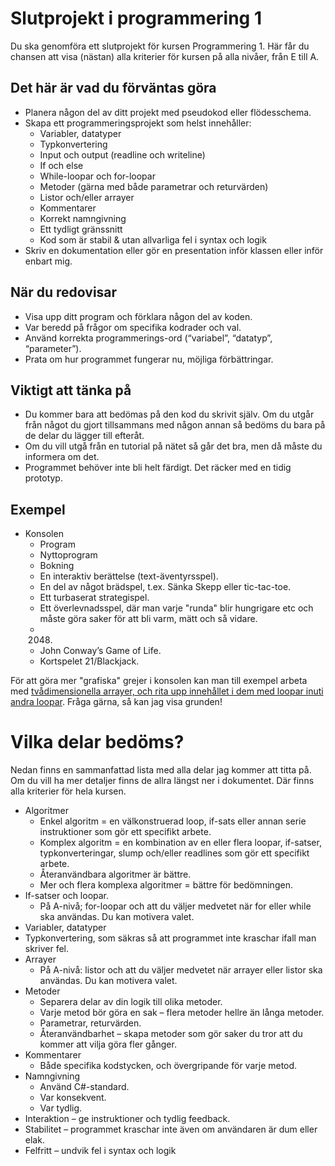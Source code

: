 # Slutprojekt i programmering 1

Du ska genomföra ett slutprojekt för kursen Programmering 1. Här får du chansen att visa (nästan) alla kriterier för kursen på alla nivåer, från E till A.  

## Det här är vad du förväntas göra
* Planera någon del av ditt projekt med pseudokod eller flödesschema.
* Skapa ett programmeringsprojekt som helst innehåller:
  * Variabler, datatyper  
  * Typkonvertering
  * Input och output (readline och writeline)
  * If och else
  * While-loopar och for-loopar
  * Metoder (gärna med både parametrar och returvärden)
  * Listor och/eller arrayer
  * Kommentarer
  * Korrekt namngivning
  * Ett tydligt gränssnitt
  * Kod som är stabil & utan allvarliga fel i syntax och logik
* Skriv en dokumentation eller gör en presentation inför klassen eller inför enbart mig.

## När du redovisar
* Visa upp ditt program och förklara någon del av koden.
* Var beredd på frågor om specifika kodrader och val.
* Använd korrekta programmerings-ord (“variabel”, “datatyp”, “parameter”).
* Prata om hur programmet fungerar nu, möjliga förbättringar.

## Viktigt att tänka på
* Du kommer bara att bedömas på den kod du skrivit själv. Om du utgår från något du gjort tillsammans med någon annan så bedöms du bara på de delar du lägger till efteråt.
* Om du vill utgå från en tutorial på nätet så går det bra, men då måste du informera om det.
* Programmet behöver inte bli helt färdigt. Det räcker med en tidig prototyp.

## Exempel
* Konsolen
  * Program
  * Nyttoprogram
  * Bokning
  * En interaktiv berättelse (text-äventyrsspel).
  * En del av något brädspel, t.ex. Sänka Skepp eller tic-tac-toe.
  * Ett turbaserat strategispel.
  * Ett överlevnadsspel, där man varje "runda" blir hungrigare etc och måste göra saker för att bli varm, mätt och så vidare.
  * 2048.
  * John Conway’s Game of Life.
  * Kortspelet 21/Blackjack.

För att göra mer "grafiska" grejer i konsolen kan man till exempel arbeta med [tvådimensionella arrayer, och rita upp innehållet i dem med loopar inuti andra loopar](https://krank23.gitbook.io/csharp-ref/tekniker/2d-spelbraeden). Fråga gärna, så kan jag visa grunden!

# Vilka delar bedöms?
Nedan finns en sammanfattad lista med alla delar jag kommer att titta på. Om du vill ha mer detaljer finns de allra längst ner i dokumentet. Där finns alla kriterier för hela kursen.
* Algoritmer
  * Enkel algoritm = en välkonstruerad loop, if-sats eller annan serie instruktioner som gör ett specifikt arbete.
  * Komplex algoritm = en kombination av en eller flera loopar, if-satser, typkonverteringar, slump och/eller readlines som gör ett specifikt arbete.
  * Återanvändbara algoritmer är bättre.
  * Mer och flera komplexa algoritmer = bättre för bedömningen.
* If-satser och loopar.
  * På A-nivå; for-loopar och att du väljer medvetet när for eller while ska användas. Du kan motivera valet.
* Variabler, datatyper
* Typkonvertering, som säkras så att programmet inte kraschar ifall man skriver fel.
* Arrayer
  * På A-nivå: listor och att du väljer medvetet när arrayer eller listor ska användas. Du kan motivera valet.
* Metoder
  * Separera delar av din logik till olika metoder.
  * Varje metod bör göra en sak – flera metoder hellre än långa metoder.
  * Parametrar, returvärden.
  * Återanvändbarhet – skapa metoder som gör saker du tror att du kommer att vilja göra fler gånger.
* Kommentarer
  * Både specifika kodstycken, och övergripande för varje metod.
* Namngivning
  * Använd C#-standard.
  * Var konsekvent.
  * Var tydlig.
* Interaktion – ge instruktioner och tydlig feedback.
* Stabilitet – programmet kraschar inte även om användaren är dum eller elak.
* Felfritt – undvik fel i syntax och logik
